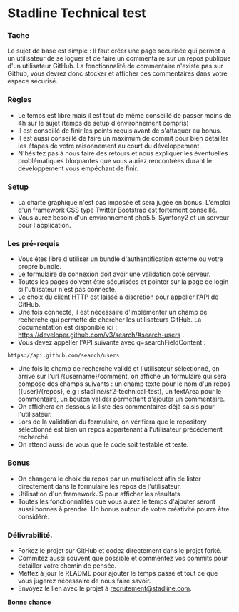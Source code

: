 # Stadline Technical test

### Tache

Le sujet de base est simple : Il faut créer une page sécurisée qui permet à un utilisateur de se loguer et de faire un commentaire sur un repos publique d'un utilisateur GitHub.
La fonctionnalité de commentaire n'existe pas sur Github, vous devrez donc stocker et afficher ces commentaires dans votre espace sécurisé.

### Règles

* Le temps est libre mais il est tout de même conseillé de passer moins de 4h sur le sujet (temps de setup d'environnement compris)
* Il est conseillé de finir les points requis avant de s'attaquer au bonus. 
* Il est aussi conseillé de faire un maximum de commit pour bien détailler les étapes de votre raisonnement au court du développement. 
* N'hésitez pas à nous faire des retours et nous expliquer les éventuelles problématiques bloquantes que vous auriez rencontrées durant le développement vous empéchant de finir.

### Setup

* La charte graphique n'est pas imposée et sera jugée en bonus. L'emploi d'un framework CSS type Twitter Bootstrap est fortement conseillé. 
* Vous aurez besoin d'un environnement php5.5, Symfony2 et un serveur pour l'application. 

### Les pré-requis

* Vous êtes libre d'utiliser un bundle d'authentification externe ou votre propre bundle. 
* Le formulaire de connexion doit avoir une validation coté serveur. 
* Toutes les pages doivent être sécurisées et pointer sur la page de login si l'utilisateur n'est pas connecté. 
* Le choix du client HTTP est laissé à discrétion pour appeller l'API de GitHub.
* Une fois connecté, il est nécessaire d'implémenter un champ de recherche qui permette de chercher les utilisateurs GitHub. La documentation est disponible ici : https://developer.github.com/v3/search/#search-users . 
* Vous devez appeller l'API suivante avec q=searchFieldContent :
```
https://api.github.com/search/users
```
* Une fois le champ de recherche validé et l'utilisateur sélectionné, on arrive sur l'url /{username}/comment, on affiche un formulaire qui sera composé des champs suivants : un champ texte pour le nom d'un repos ({user}/{repos}, e.g : stadline/sf2-technical-test), un textArea pour le commentaire, un bouton valider permettant d'ajouter un commentaire. 
* On affichera en dessous la liste des commentaires déjà saisis pour l'utilisateur.
* Lors de la validation du formulaire, on vérifiera que le repository sélectionné est bien un repos appartenant à l'utilisateur précédement recherché.
* On attend aussi de vous que le code soit testable et testé.

### Bonus

* On changera le choix du repos par un multiselect afin de lister directement dans le formulaire les repos de l'utilisateur. 
* Utilisation d'un frameworkJS pour afficher les résultats
* Toutes les fonctionnalités que vous aurez le temps d'ajouter seront aussi bonnes à prendre. Un bonus autour de votre créativité pourra être considéré.

### Délivrabilité. 

* Forkez le projet sur GitHub et codez directement dans le projet forké. 
* Commitez aussi souvent que possible et commentez vos commits pour détailler votre chemin de pensée. 
* Mettez à jour le README pour ajouter le temps passé et tout ce que vous jugerez nécessaire de nous faire savoir. 
* Envoyez le lien avec le projet à recrutement@stadline.com. 

**Bonne chance**
